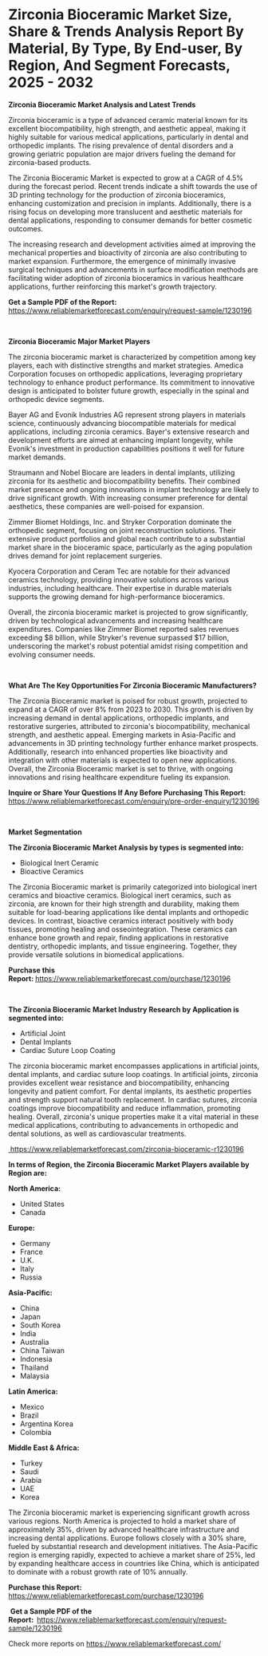 <p><h1>Zirconia Bioceramic Market Size, Share & Trends Analysis Report By Material, By Type, By End-user, By Region, And Segment Forecasts, 2025 - 2032</h1></p><p><strong>Zirconia Bioceramic Market Analysis and Latest Trends</strong></p>
<p><p>Zirconia bioceramic is a type of advanced ceramic material known for its excellent biocompatibility, high strength, and aesthetic appeal, making it highly suitable for various medical applications, particularly in dental and orthopedic implants. The rising prevalence of dental disorders and a growing geriatric population are major drivers fueling the demand for zirconia-based products. </p><p>The Zirconia Bioceramic Market is expected to grow at a CAGR of 4.5% during the forecast period. Recent trends indicate a shift towards the use of 3D printing technology for the production of zirconia bioceramics, enhancing customization and precision in implants. Additionally, there is a rising focus on developing more translucent and aesthetic materials for dental applications, responding to consumer demands for better cosmetic outcomes. </p><p>The increasing research and development activities aimed at improving the mechanical properties and bioactivity of zirconia are also contributing to market expansion. Furthermore, the emergence of minimally invasive surgical techniques and advancements in surface modification methods are facilitating wider adoption of zirconia bioceramics in various healthcare applications, further reinforcing this market's growth trajectory.</p></p>
<p><strong>Get a Sample PDF of the Report:&nbsp;</strong> <a href="https://www.reliablemarketforecast.com/enquiry/request-sample/1230196?utm_campaign=2232&utm_medium=2&utm_source=Github&utm_content=ia&utm_term=03022025&utm_id=zirconia-bioceramic">https://www.reliablemarketforecast.com/enquiry/request-sample/1230196</a></p>
<p>&nbsp;</p>
<p><strong>Zirconia Bioceramic Major Market Players</strong></p>
<p><p>The zirconia bioceramic market is characterized by competition among key players, each with distinctive strengths and market strategies. Amedica Corporation focuses on orthopedic applications, leveraging proprietary technology to enhance product performance. Its commitment to innovative design is anticipated to bolster future growth, especially in the spinal and orthopedic device segments.</p><p>Bayer AG and Evonik Industries AG represent strong players in materials science, continuously advancing biocompatible materials for medical applications, including zirconia ceramics. Bayer's extensive research and development efforts are aimed at enhancing implant longevity, while Evonik's investment in production capabilities positions it well for future market demands.</p><p>Straumann and Nobel Biocare are leaders in dental implants, utilizing zirconia for its aesthetic and biocompatibility benefits. Their combined market presence and ongoing innovations in implant technology are likely to drive significant growth. With increasing consumer preference for dental aesthetics, these companies are well-poised for expansion.</p><p>Zimmer Biomet Holdings, Inc. and Stryker Corporation dominate the orthopedic segment, focusing on joint reconstruction solutions. Their extensive product portfolios and global reach contribute to a substantial market share in the bioceramic space, particularly as the aging population drives demand for joint replacement surgeries.</p><p>Kyocera Corporation and Ceram Tec are notable for their advanced ceramics technology, providing innovative solutions across various industries, including healthcare. Their expertise in durable materials supports the growing demand for high-performance bioceramics.</p><p>Overall, the zirconia bioceramic market is projected to grow significantly, driven by technological advancements and increasing healthcare expenditures. Companies like Zimmer Biomet reported sales revenues exceeding $8 billion, while Stryker's revenue surpassed $17 billion, underscoring the market's robust potential amidst rising competition and evolving consumer needs.</p></p>
<p>&nbsp;</p>
<p><strong>What Are The Key Opportunities For Zirconia Bioceramic Manufacturers?</strong></p>
<p><p>The Zirconia Bioceramic market is poised for robust growth, projected to expand at a CAGR of over 8% from 2023 to 2030. This growth is driven by increasing demand in dental applications, orthopedic implants, and restorative surgeries, attributed to zirconia's biocompatibility, mechanical strength, and aesthetic appeal. Emerging markets in Asia-Pacific and advancements in 3D printing technology further enhance market prospects. Additionally, research into enhanced properties like bioactivity and integration with other materials is expected to open new applications. Overall, the Zirconia Bioceramic market is set to thrive, with ongoing innovations and rising healthcare expenditure fueling its expansion.</p></p>
<p><strong>Inquire or Share Your Questions If Any Before Purchasing This Report:</strong> <a href="https://www.reliablemarketforecast.com/enquiry/pre-order-enquiry/1230196?utm_campaign=2232&utm_medium=2&utm_source=Github&utm_content=ia&utm_term=03022025&utm_id=zirconia-bioceramic">https://www.reliablemarketforecast.com/enquiry/pre-order-enquiry/1230196</a></p>
<p>&nbsp;</p>
<p><strong>Market Segmentation</strong></p>
<p><strong>The Zirconia Bioceramic Market Analysis by types is segmented into:</strong></p>
<p><ul><li>Biological Inert Ceramic</li><li>Bioactive Ceramics</li></ul></p>
<p><p>The Zirconia Bioceramic market is primarily categorized into biological inert ceramics and bioactive ceramics. Biological inert ceramics, such as zirconia, are known for their high strength and durability, making them suitable for load-bearing applications like dental implants and orthopedic devices. In contrast, bioactive ceramics interact positively with body tissues, promoting healing and osseointegration. These ceramics can enhance bone growth and repair, finding applications in restorative dentistry, orthopedic implants, and tissue engineering. Together, they provide versatile solutions in biomedical applications.</p></p>
<p><strong>Purchase this Report:&nbsp;</strong><a href="https://www.reliablemarketforecast.com/purchase/1230196?utm_campaign=2232&utm_medium=2&utm_source=Github&utm_content=ia&utm_term=03022025&utm_id=zirconia-bioceramic">https://www.reliablemarketforecast.com/purchase/1230196</a></p>
<p>&nbsp;</p>
<p><strong>The Zirconia Bioceramic Market Industry Research by Application is segmented into:</strong></p>
<p><ul><li>Artificial Joint</li><li>Dental Implants</li><li>Cardiac Suture Loop Coating</li></ul></p>
<p><p>The zirconia bioceramic market encompasses applications in artificial joints, dental implants, and cardiac suture loop coatings. In artificial joints, zirconia provides excellent wear resistance and biocompatibility, enhancing longevity and patient comfort. For dental implants, its aesthetic properties and strength support natural tooth replacement. In cardiac sutures, zirconia coatings improve biocompatibility and reduce inflammation, promoting healing. Overall, zirconia's unique properties make it a vital material in these medical applications, contributing to advancements in orthopedic and dental solutions, as well as cardiovascular treatments.</p></p>
<p><a href="https://www.reliablemarketforecast.com/zirconia-bioceramic-r1230196?utm_campaign=2232&utm_medium=2&utm_source=Github&utm_content=ia&utm_term=03022025&utm_id=zirconia-bioceramic">&nbsp;https://www.reliablemarketforecast.com/zirconia-bioceramic-r1230196</a></p>
<p><strong>In terms of Region, the Zirconia Bioceramic Market Players available by Region are:</strong></p>
<p>
    <p> <strong> North America: </strong>
        <ul>
            <li>United States</li>
            <li>Canada</li>
        </ul>
        </p> 
    <p> <strong> Europe: </strong>
        <ul>
            <li>Germany</li>
            <li>France</li>
            <li>U.K.</li>
            <li>Italy</li>
            <li>Russia</li>
        </ul>
        </p> 
    <p> <strong> Asia-Pacific: </strong>
        <ul>
            <li>China</li>
            <li>Japan</li>
            <li>South Korea</li>
            <li>India</li>
            <li>Australia</li>
            <li>China Taiwan</li>
            <li>Indonesia</li>
            <li>Thailand</li>
            <li>Malaysia</li>
        </ul>
        </p> 
    <p> <strong> Latin America: </strong>
        <ul>
            <li>Mexico</li>
            <li>Brazil</li>
            <li>Argentina Korea</li>
            <li>Colombia</li>
        </ul>
        </p> 
    <p> <strong> Middle East & Africa: </strong>
        <ul>
            <li>Turkey</li>
            <li>Saudi</li>
            <li>Arabia</li>
            <li>UAE</li>
            <li>Korea</li>
        </ul>
    </p>
    </p>
<p><p>The Zirconia bioceramic market is experiencing significant growth across various regions. North America is projected to hold a market share of approximately 35%, driven by advanced healthcare infrastructure and increasing dental applications. Europe follows closely with a 30% share, fueled by substantial research and development initiatives. The Asia-Pacific region is emerging rapidly, expected to achieve a market share of 25%, led by expanding healthcare access in countries like China, which is anticipated to dominate with a robust growth rate of 10% annually.</p></p>
<p><strong>Purchase this Report: </strong><a href="https://www.reliablemarketforecast.com/purchase/1230196?utm_campaign=2232&utm_medium=2&utm_source=Github&utm_content=ia&utm_term=03022025&utm_id=zirconia-bioceramic">https://www.reliablemarketforecast.com/purchase/1230196</a></p>
<p>&nbsp;<strong>Get a Sample PDF of the Report:&nbsp;&nbsp;</strong><a href="https://www.reliablemarketforecast.com/enquiry/request-sample/1230196?utm_campaign=2232&utm_medium=2&utm_source=Github&utm_content=ia&utm_term=03022025&utm_id=zirconia-bioceramic">https://www.reliablemarketforecast.com/enquiry/request-sample/1230196</a></p>
<p><strong></strong></p>
<p>Check more reports on <a href="https://www.reliablemarketforecast.com/?utm_campaign=2232&utm_medium=2&utm_source=Github&utm_content=ia&utm_term=03022025&utm_id=zirconia-bioceramic">https://www.reliablemarketforecast.com/</a></p>